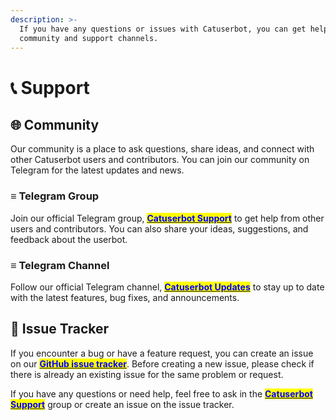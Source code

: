 ```yaml
---
description: >-
  If you have any questions or issues with Catuserbot, you can get help from our
  community and support channels.
---
```


# 📞 Support

## 🌐 Community

Our community is a place to ask questions, share ideas, and connect with other Catuserbot users and contributors. You can join our community on Telegram for the latest updates and news.

### ≡  Telegram Group

Join our official Telegram group, [<mark style="color:blue;">**Catuserbot Support**</mark>](https://t.me/catuserbot\_support)  to get help from other users and contributors. You can also share your ideas, suggestions, and feedback about the userbot.

### ≡  Telegram Channel

Follow our official Telegram channel, [<mark style="color:blue;">**Catuserbot Updates**</mark>](https://t.me/catuserbot17)  to stay up to date with the latest features, bug fixes, and announcements.

## 🐞 Issue Tracker

If you encounter a bug or have a feature request, you can create an issue on our [<mark style="color:blue;">**GitHub issue tracker**</mark>](https://github.com/TgCatUB/catuserbot/issues). Before creating a new issue, please check if there is already an existing issue for the same problem or request.

If you have any questions or need help, feel free to ask in the [<mark style="color:blue;">**Catuserbot Support**</mark>](https://t.me/catuserbot\_support) group or create an issue on the issue tracker.
